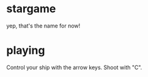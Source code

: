 # stargame
yep, that's the name for now!

# playing
Control your ship with the arrow keys. Shoot with "C".